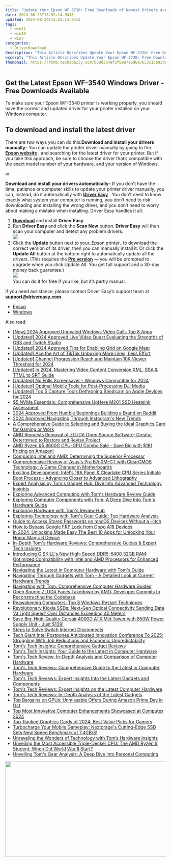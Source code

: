 ```yaml
---
title: "Update Your Epson WF-3720: Free Downloads of Newest Drivers Available!"
date: 2024-08-23T13:52:14.941Z
updated: 2024-08-24T13:52:14.941Z
tags:
  - win11
  - win10
  - win7
categories:
  - DriverDownload
description: "This Article Describes Update Your Epson WF-3720: Free Downloads of Newest Drivers Available!"
excerpt: "This Article Describes Update Your Epson WF-3720: Free Downloads of Newest Drivers Available!"
thumbnail: https://thmb.techidaily.com/b59d364af3f09a7a6d6a7653115b93ded9b0954f81995086020a4612472b77ff.png
---
```


## Get the Latest Epson WF-3540 Windows Driver - Free Downloads Available

To make sure your Epson WF-3540 printer is working properly, you should have the correct and updated driver for your printer installed on your Windows computer.

## To download and install the latest driver

There are two ways you can do this:**Download and install your drivers manually**– You can update the printer driver manually by going to the **[Epson website](https://epson.com/usa)** , and searching for the latest driver for your printer. But if you take this approach, be sure to choose the driver that’s compatible with the exact model number of your hardware, and your version of Windows.

or

**Download and install your drivers automatically**– If you don’t have the time, patience or computer skills to update your printer driver manually, you can, instead, do it automatically with **[Driver Easy](https://tools.techidaily.com/drivereasy/download/)** . You don’t need to know exactly what system your computer is running, you don’t need to risk downloading and installing the wrong driver, and you don’t need to worry about making a mistake when installing. Driver Easy handles it all.

1. [**Download**](https://tools.techidaily.com/drivereasy/download/) and install **Driver Easy** .
2. Run **Driver Easy** and click the **Scan Now** button. **Driver Easy**  will then scan your computer and detect any problem drivers.  
![](https://images.drivereasy.com/wp-content/uploads/2018/10/img_5bd0366bd75a4.jpg)
3. Click the **Update**  button next to your_Epson printer_ to download the correct version of its driver, then you can manually install it. Or click the **Update All**  button at the bottom right to automatically update all the drivers. (This requires the **[Pro version](https://tools.techidaily.com/drivereasy/download/)**  — you will be prompted to upgrade when you click Update All. You get full support and a 30-day money back guarantee.)  
![](https://images.drivereasy.com/wp-content/uploads/2018/12/img_5c1a0e338545b.jpg)  
 You can do it for free if you like, but it’s partly manual.

 If you need assistance, please contact Driver Easy’s support team at **[support@drivereasy.com](https://tools.techidaily.com/drivereasy/download/)**  .

* [Epson](https://tools.techidaily.com/drivereasy/download/)
* [Windows](https://tools.techidaily.com/drivereasy/download/)

<ins class="adsbygoogle"
     style="display:block"
     data-ad-format="autorelaxed"
     data-ad-client="ca-pub-7571918770474297"
     data-ad-slot="1223367746"></ins>



<ins class="adsbygoogle"
     style="display:block"
     data-ad-client="ca-pub-7571918770474297"
     data-ad-slot="8358498916"
     data-ad-format="auto"
     data-full-width-responsive="true"></ins>

<span class="atpl-alsoreadstyle">Also read:</span>
<div><ul>
<li><a href="https://screen-recording.techidaily.com/new-2024-approved-unrivaled-windows-video-calls-top-8-apps/"><u>[New] 2024 Approved  Unrivaled Windows Video Calls  Top 8 Apps</u></a></li>
<li><a href="https://digital-screen-recording.techidaily.com/updated-2024-approved-live-video-quest-evaluating-the-strengths-of-obs-and-twitch-studio/"><u>[Updated] 2024 Approved  Live Video Quest  Evaluating the Strengths of OBS and Twitch Studio</u></a></li>
<li><a href="https://screen-capture.techidaily.com/updated-2024-approved-tips-for-enabling-grid-on-google-meet/"><u>[Updated] 2024 Approved  Tips for Enabling Grid on Google Meet</u></a></li>
<li><a href="https://extra-lessons.techidaily.com/updated-ace-the-art-of-tiktok-unboxing-more-likes-less-effort/"><u>[Updated] Ace the Art of TikTok Unboxing  More Likes, Less Effort</u></a></li>
<li><a href="https://youtube-data.techidaily.com/ed-channel-progression-reach-and-maintain-10k-viewer-threshold-for-2024/"><u>[Updated] Channel Progression  Reach and Maintain 10K Viewer Threshold for 2024</u></a></li>
<li><a href="https://fox-hovers.techidaily.com/updated-in-2024-mastering-video-content-conversion-xml-ssa-and-ttml-to-srt-guide/"><u>[Updated] In 2024, Mastering Video Content Conversion  XML, SSA & TTML to SRT Guide</u></a></li>
<li><a href="https://visual-screen-recording.techidaily.com/updated-no-frills-screensaver-windows-compatible-for-2024/"><u>[Updated] No Frills Screensaver - Windows Compatible for 2024</u></a></li>
<li><a href="https://extra-guidance.techidaily.com/updated-optimal-mobile-tools-for-post-processing-dji-media/"><u>[Updated] Optimal Mobile Tools for Post-Processing DJi Media</u></a></li>
<li><a href="https://screen-capture.techidaily.com/updated-top-5-capture-tools-dethroning-bandicam-on-apple-devices-for-2024/"><u>[Updated] Top 5 Capture Tools Dethroning Bandicam on Apple Devices for 2024</u></a></li>
<li><a href="https://hardware-updates.techidaily.com/5-nvme-essentials-comprehensive-uphere-m201-ssd-heatsink-assessment/"><u>$5 NVMe Essentials: Comprehensive UpHere M201 SSD Heatsink Assessment</u></a></li>
<li><a href="https://some-techniques.techidaily.com/2024-approved-from-humble-beginnings-building-a-brand-on-reddit/"><u>2024 Approved  From Humble Beginnings  Building a Brand on Reddit</u></a></li>
<li><a href="https://instagram-clips.techidaily.com/2024-approved-navigating-through-instagrams-new-trends/"><u>2024 Approved  Navigating Through Instagram's New Trends</u></a></li>
<li><a href="https://hardware-updates.techidaily.com/a-comprehensive-guide-to-selecting-and-buying-the-ideal-graphics-card-for-gaming-or-work/"><u>A Comprehensive Guide to Selecting and Buying the Ideal Graphics Card for Gaming or Work</u></a></li>
<li><a href="https://hardware-updates.techidaily.com/amd-requests-removal-of-zluda-open-source-software-creator-determined-to-restore-and-revise-project/"><u>AMD Requests Removal of ZLUDA Open Source Software; Creator Determined to Restore and Revise Project</u></a></li>
<li><a href="https://hardware-updates.techidaily.com/1723964481288-amd-ryzen-5-8600g-cpu-gpu-combo-sale-save-big-with-181-pricing-on-amazon/"><u>AMD Ryzen #5 8600G CPU-GPU Combo Sale - Save Big with $181 Pricing on Amazon!</u></a></li>
<li><a href="https://hardware-updates.techidaily.com/comparing-intel-and-amd-determining-the-superior-processor/"><u>Comparing Intel and AMD: Determining the Superior Processor</u></a></li>
<li><a href="https://hardware-updates.techidaily.com/comprehensive-review-of-asuss-pro-b7n0m-ct-with-clearcmos-technology-a-game-changer-in-motherboards/"><u>Comprehensive Review of Asus's Pro B7n0M-CT with ClearCMOS Technology: A Game Changer in Motherboards</u></a></li>
<li><a href="https://hardware-updates.techidaily.com/exciting-development-intels-18a-panel-and-clearlake-cpu-series-initiate-boot-process-advancing-closer-to-advanced-lithography/"><u>Exciting Development: Intel's 18A Panel & Clearlake CPU Series Initiate Boot Process - Advancing Closer to Advanced Lithography</u></a></li>
<li><a href="https://hardware-updates.techidaily.com/expert-analysis-by-toms-gadget-hub-dive-into-advanced-technology-insights/"><u>Expert Analysis by Tom's Gadget Hub: Dive Into Advanced Technology Insights</u></a></li>
<li><a href="https://hardware-updates.techidaily.com/exploring-advanced-computing-with-toms-hardware-review-guide/"><u>Exploring Advanced Computing with Tom's Hardware Review Guide</u></a></li>
<li><a href="https://hardware-updates.techidaily.com/exploring-computer-components-with-tom-a-deep-dive-into-toms-hardware-guide/"><u>Exploring Computer Components with Tom: A Deep Dive Into Tom's Hardware Guide</u></a></li>
<li><a href="https://hardware-updates.techidaily.com/exploring-hardware-with-toms-review-hub/"><u>Exploring Hardware with Tom's Review Hub</u></a></li>
<li><a href="https://hardware-updates.techidaily.com/exploring-technology-with-toms-gear-guide-top-hardware-analysis/"><u>Exploring Technology with Tom's Gear Guide: Top Hardware Analysis</u></a></li>
<li><a href="https://tech-renaissance.techidaily.com/guide-to-access-stored-passwords-on-macos-devices-without-a-hitch/"><u>Guide to Access Stored Passwords on macOS Devices Without a Hitch</u></a></li>
<li><a href="https://android-frp.techidaily.com/how-to-bypass-google-frp-lock-from-oppo-a18-devices-by-drfone-android/"><u>How to Bypass Google FRP Lock from Oppo A18 Devices</u></a></li>
<li><a href="https://easy-unlock-android.techidaily.com/in-2024-unlocking-made-easy-the-best-10-apps-for-unlocking-your-honor-magic-6-device-by-drfone-android/"><u>In 2024, Unlocking Made Easy The Best 10 Apps for Unlocking Your Honor Magic 6 Device</u></a></li>
<li><a href="https://hardware-updates.techidaily.com/in-depth-toms-hardware-reviews-comprehensive-guides-and-expert-tech-insights/"><u>In-Depth Tom's Hardware Reviews: Comprehensive Guides & Expert Tech Insights</u></a></li>
<li><a href="https://hardware-updates.techidaily.com/introducing-gskills-new-high-speed-ddr5-6400-32gb-ram-optimized-compatibility-with-intel-and-amd-processors-for-enhanced-performance/"><u>Introducing G.SKILL's New High-Speed DDR5-6400 32GB RAM: Optimized Compatibility with Intel and AMD Processors for Enhanced Performance</u></a></li>
<li><a href="https://hardware-updates.techidaily.com/navigating-the-latest-in-computer-hardware-with-toms-guide/"><u>Navigating the Latest in Computer Hardware with Tom's Guide</u></a></li>
<li><a href="https://hardware-updates.techidaily.com/navigating-through-gadgets-with-tom-a-detailed-look-at-current-hardware-trends/"><u>Navigating Through Gadgets with Tom - A Detailed Look at Current Hardware Trends</u></a></li>
<li><a href="https://hardware-updates.techidaily.com/navigating-with-tom-comprehensive-computer-hardware-guides/"><u>Navigating with Tom: Comprehensive Computer Hardware Guides</u></a></li>
<li><a href="https://hardware-updates.techidaily.com/open-source-zluda-faces-takedown-by-amd-developer-commits-to-reconstructing-the-codebase/"><u>Open Source ZLUDA Faces Takedown by AMD: Developer Commits to Reconstructing the Codebase</u></a></li>
<li><a href="https://win11.techidaily.com/reawakening-computers-top-8-windows-restart-techniques/"><u>Reawakening Computers: Top 8 Windows Restart Techniques</u></a></li>
<li><a href="https://hardware-updates.techidaily.com/revolutionary-kioxia-ssds-next-gen-optical-connectivity-sending-data-at-light-speed-over-distances-exceeding-40-meters/"><u>Revolutionary Kioxia SSDs: Next-Gen Optical Connectivity Sending Data 'At Light Speed' Over Distances Exceeding 40 Meters</u></a></li>
<li><a href="https://hardware-updates.techidaily.com/save-big-high-quality-corsair-4000d-atx-mid-tower-with-850w-power-supply-unit-just-139/"><u>Save Big: High-Quality Corsair 4000D ATX Mid Tower with 850W Power Supply Unit - Just $139!</u></a></li>
<li><a href="https://games-able.techidaily.com/steps-to-solve-switch-internet-disconnects/"><u>Steps to Solve Switch Internet Disconnects</u></a></li>
<li><a href="https://hardware-updates.techidaily.com/tech-giant-intel-postpones-anticipated-innovation-conference-to-2025-struggling-with-job-reductions-and-economic-unpredictability/"><u>Tech Giant Intel Postpones Anticipated Innovation Conference To 2025: Struggling With Job Reductions and Economic Unpredictability</u></a></li>
<li><a href="https://hardware-updates.techidaily.com/toms-tech-insights-comprehensive-gadget-reviews-t17239718721769/"><u>Tom's Tech Insights: Comprehensive Gadget Reviews</u></a></li>
<li><a href="https://hardware-updates.techidaily.com/toms-tech-insights-your-guide-to-the-latest-in-computer-hardware/"><u>Tom's Tech Insights: Your Guide to the Latest in Computer Hardware</u></a></li>
<li><a href="https://hardware-updates.techidaily.com/toms-tech-review-in-depth-analysis-and-comparison-of-computer-hardware/"><u>Tom's Tech Review: In-Depth Analysis and Comparison of Computer Hardware</u></a></li>
<li><a href="https://hardware-updates.techidaily.com/toms-tech-reviews-comprehensive-guide-to-the-latest-in-computer-hardware/"><u>Tom's Tech Reviews: Comprehensive Guide to the Latest in Computer Hardware</u></a></li>
<li><a href="https://hardware-updates.techidaily.com/toms-tech-reviews-expert-insights-into-the-latest-gadgets-and-components/"><u>Tom's Tech Reviews: Expert Insights Into the Latest Gadgets and Components</u></a></li>
<li><a href="https://hardware-updates.techidaily.com/toms-tech-reviews-expert-insights-on-the-latest-computer-hardware/"><u>Tom's Tech Reviews: Expert Insights on the Latest Computer Hardware</u></a></li>
<li><a href="https://hardware-updates.techidaily.com/toms-tech-reviews-in-depth-analysis-of-the-latest-gadgets/"><u>Tom's Tech Reviews: In-Depth Analysis of the Latest Gadgets</u></a></li>
<li><a href="https://hardware-updates.techidaily.com/top-bargains-on-gpus-unmissable-offers-during-amazon-prime-day-in-oct/"><u>Top Bargains on GPUs: Unmissable Offers During Amazon Prime Day in Oct</u></a></li>
<li><a href="https://hardware-updates.techidaily.com/top-most-innovative-computer-enhancements-showcased-at-computex-2024/"><u>Top Most Innovative Computer Enhancements Showcased at Computex 2024</u></a></li>
<li><a href="https://hardware-updates.techidaily.com/top-ranked-graphics-cards-of-2024-best-value-picks-for-gamers/"><u>Top-Ranked Graphics Cards of 2024: Best Value Picks for Gamers</u></a></li>
<li><a href="https://hardware-updates.techidaily.com/1723964480880-turbocharge-your-mobile-gameplay-nextorages-cutting-edge-ssd-sets-new-speed-benchmark-at-74gbs/"><u>Turbocharge Your Mobile Gameplay: Nextorage's Cutting-Edge SSD Sets New Speed Benchmark at 7.4GB/S!</u></a></li>
<li><a href="https://hardware-updates.techidaily.com/unraveling-the-wonders-of-technology-with-toms-hardware-insights/"><u>Unraveling the Wonders of Technology with Tom’s Hardware Insights</u></a></li>
<li><a href="https://hardware-updates.techidaily.com/unveiling-the-most-accessible-triple-decker-cpu-the-amd-ryzen-student-when-did-world-war-ii-start/"><u>Unveiling the Most Accessible Triple-Decker CPU: The AMD Ryzen # Student: When Did World War II Start?</u></a></li>
<li><a href="https://hardware-updates.techidaily.com/unveiling-toms-gear-analysis-a-deep-dive-into-personal-computing/"><u>Unveiling Tom's Gear Analysis: A Deep Dive Into Personal Computing</u></a></li>
</ul></div>

<!-- affiliate ads begin -->
<a href="https://aofit.pxf.io/c/5597632/1399701/16396" target="_top" id="1399701"><img src="//a.impactradius-go.com/display-ad/16396-1399701" border="0" alt="" width="960" height="300"/></a><img height="0" width="0" src="https://imp.pxf.io/i/5597632/1399701/16396" style="position:absolute;visibility:hidden;" border="0" />
<!-- affiliate ads end -->